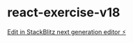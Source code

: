 # react-exercise-v18

[Edit in StackBlitz next generation editor ⚡️](https://stackblitz.com/~/github.com/federica1992iola/react-exercise-v18_1)
